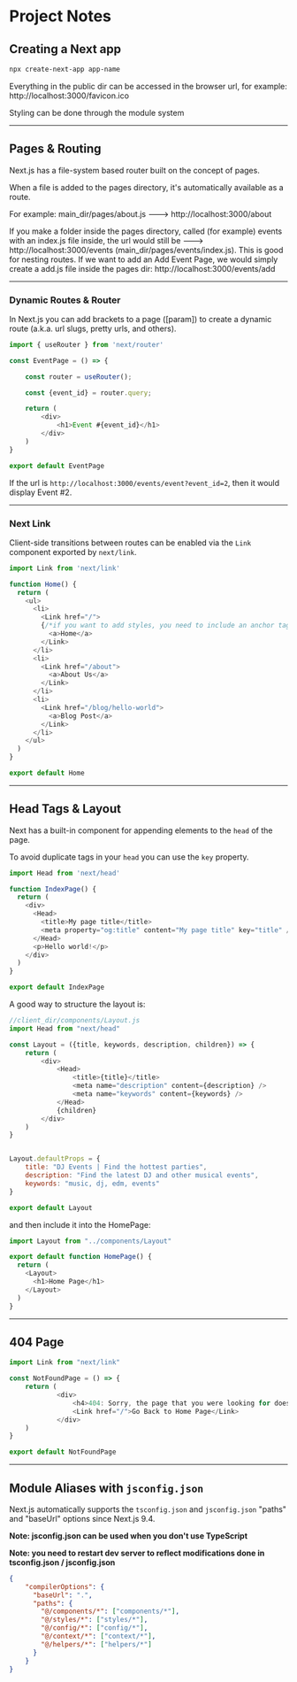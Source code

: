 # Project Notes


## Creating a Next app

```bash
npx create-next-app app-name
```

Everything in the public dir can be accessed in the browser url, for example:
http://localhost:3000/favicon.ico

Styling can be done through the module system

---

## Pages & Routing

Next.js has a file-system based router built on the concept of pages.

When a file is added to the pages directory, it's automatically available as a route.

For example: main_dir/pages/about.js  --->  http://localhost:3000/about

If you make a folder inside the pages directory, called (for example) events with an index.js file inside, the url would still be ---> http://localhost:3000/events   (main_dir/pages/events/index.js). This is good for nesting routes. If we want to add an Add Event Page, we would simply create a add.js file inside the pages dir:
http://localhost:3000/events/add

---

### Dynamic Routes & Router

In Next.js you can add brackets to a page ([param]) to create a dynamic route (a.k.a. url slugs, pretty urls, and others).

```javascript
import { useRouter } from 'next/router'

const EventPage = () => {

    const router = useRouter();

    const {event_id} = router.query;

    return (
        <div>
            <h1>Event #{event_id}</h1>
        </div>
    )
}

export default EventPage
```

If the url is `http://localhost:3000/events/event?event_id=2`, then it would display Event #2.

---

### Next Link

Client-side transitions between routes can be enabled via the `Link` component exported by `next/link`.



```javascript
import Link from 'next/link'

function Home() {
  return (
    <ul>
      <li>
        <Link href="/">
        {/*if you want to add styles, you need to include an anchor tag inside the Link tag, otherwise it is not necessary*/}
          <a>Home</a>
        </Link>
      </li>
      <li>
        <Link href="/about">
          <a>About Us</a>
        </Link>
      </li>
      <li>
        <Link href="/blog/hello-world">
          <a>Blog Post</a>
        </Link>
      </li>
    </ul>
  )
}

export default Home
```

---

## Head Tags & Layout

Next has a built-in component for appending elements to the `head` of the page.

To avoid duplicate tags in your `head` you can use the `key` property.

```javascript
import Head from 'next/head'

function IndexPage() {
  return (
    <div>
      <Head>
        <title>My page title</title>
        <meta property="og:title" content="My page title" key="title" />
      </Head>
      <p>Hello world!</p>
    </div>
  )
}

export default IndexPage
```

A good way to structure the layout is:

```javascript
//client_dir/components/Layout.js
import Head from "next/head"

const Layout = ({title, keywords, description, children}) => {
    return (
        <div>
            <Head>
                <title>{title}</title>
                <meta name="description" content={description} />
                <meta name="keywords" content={keywords} />
            </Head>
            {children}
        </div>
    )
}


Layout.defaultProps = {
    title: "DJ Events | Find the hottest parties",
    description: "Find the latest DJ and other musical events",
    keywords: "music, dj, edm, events"
}

export default Layout
```

and then include it into the HomePage:

```javascript
import Layout from "../components/Layout"

export default function HomePage() {
  return (
    <Layout>
      <h1>Home Page</h1>
    </Layout>
  )
}
```

---

## 404 Page

```javascript
import Link from "next/link"

const NotFoundPage = () => {
    return (
            <div>
                <h4>404: Sorry, the page that you were looking for doesn't exist.</h4>
                <Link href="/">Go Back to Home Page</Link>
            </div>
    )
}

export default NotFoundPage
```

---

## Module Aliases with `jsconfig.json`

Next.js automatically supports the `tsconfig.json` and `jsconfig.json` "paths" and "baseUrl" options since Next.js 9.4.

**Note: jsconfig.json can be used when you don't use TypeScript**

**Note: you need to restart dev server to reflect modifications done in tsconfig.json / jsconfig.json**


```json
{
    "compilerOptions": {
      "baseUrl": ".",
      "paths": {
        "@/components/*": ["components/*"],
        "@/styles/*": ["styles/*"],
        "@/config/*": ["config/*"],
        "@/context/*": ["context/*"],
        "@/helpers/*": ["helpers/*"]
      }
    }
}
```